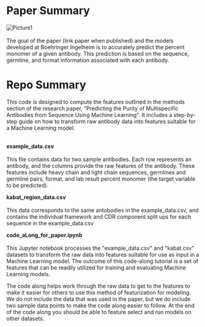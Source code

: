 # Paper Summary
![Picture1](https://github.com/amazurek1/ppma/assets/51759577/fcfd9376-1e7a-4440-adea-b028de663358)
<br>
<br>The goal of the paper (link paper when published) and the models developed at Boehringer Ingelheim is to accurately predict the percent monomer of a given antibody. This prediction is based on the sequence, germline, and format information associated with each antibody.

# Repo Summary
This code is designed to compute the features outlined in the methods section of the research paper, "Predicting the Purity of Multispecific Antibodies from Sequence Using Machine Learning". It includes a step-by-step guide on how to transform raw antibody data into features suitable for a Machine Learning model.<br><br>

**example_data.csv**
<br><br>
This file contains data for two sample antibodies. Each row represents an antibody, and the columns provide the raw features of the antibody. These features include heavy chain and light chain sequences, germlines and germline pairs, format, and lab result percent monomer (the target variable to be predicted).<br>

**kabat_region_data.csv**
<br><br>
This data corresponds to the same antobodies in the example_data.csv, and contains the individual framework and CDR component split ups for each sequence in the example_data.csv<br>

**code_aLong_for_paper.ipynb**
<br><br>
This Jupyter notebook processes the "example_data.csv" and "kabat.csv" datasets to transform the raw data into features suitable for use as input in a Machine Learning model. The outcome of this code-along tutorial is a set of features that can be readily utilized for training and evaluating Machine Learning models.

The code along helps work through the raw data to get to the features to make it easier for others to use this method of featurization for modeling. We do not include the data that was used in the paper, but we do include two sample data points to make the code along easier to follow. At the end of the code along you should be able to feature select and run models on other datasets.
